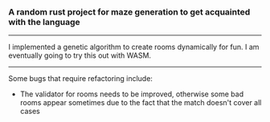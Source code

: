 ### A random rust project for maze generation to get acquainted with the language

---

I implemented a genetic algorithm to create rooms dynamically for fun.  I am eventually
going to try this out with WASM.

---

Some bugs that require refactoring include:
- The validator for rooms needs to be improved, otherwise some bad rooms appear sometimes due to the fact that the match doesn't cover all cases